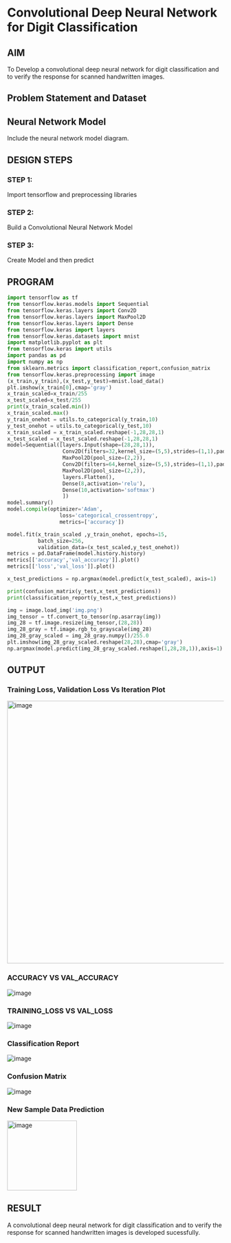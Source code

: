 # Convolutional Deep Neural Network for Digit Classification

## AIM

To Develop a convolutional deep neural network for digit classification and to verify the response for scanned handwritten images.

## Problem Statement and Dataset

## Neural Network Model

Include the neural network model diagram.

## DESIGN STEPS

### STEP 1:
Import tensorflow and preprocessing libraries
### STEP 2:
Build a Convolutional Neural Network Model
### STEP 3:
Create Model and then predict

## PROGRAM
```python
import tensorflow as tf
from tensorflow.keras.models import Sequential
from tensorflow.keras.layers import Conv2D
from tensorflow.keras.layers import MaxPool2D
from tensorflow.keras.layers import Dense
from tensorflow.keras import layers
from tensorflow.keras.datasets import mnist
import matplotlib.pyplot as plt
from tensorflow.keras import utils
import pandas as pd
import numpy as np
from sklearn.metrics import classification_report,confusion_matrix
from tensorflow.keras.preprocessing import image
(x_train,y_train),(x_test,y_test)=mnist.load_data()
plt.imshow(x_train[0],cmap='gray')
x_train_scaled=x_train/255
x_test_scaled=x_test/255
print(x_train_scaled.min())
x_train_scaled.max()
y_train_onehot = utils.to_categorical(y_train,10)
y_test_onehot = utils.to_categorical(y_test,10)
x_train_scaled = x_train_scaled.reshape(-1,28,28,1)
x_test_scaled = x_test_scaled.reshape(-1,28,28,1)
model=Sequential([layers.Input(shape=(28,28,1)),
                  Conv2D(filters=32,kernel_size=(5,5),strides=(1,1),padding='valid',activation='relu'),
                  MaxPool2D(pool_size=(2,2)),
                  Conv2D(filters=64,kernel_size=(5,5),strides=(1,1),padding='same',activation='relu'),
                  MaxPool2D(pool_size=(2,2)),
                  layers.Flatten(),
                  Dense(8,activation='relu'),
                  Dense(10,activation='softmax')
                  ])
model.summary()
model.compile(optimizer='Adam',
                 loss='categorical_crossentropy',
                 metrics=['accuracy'])

model.fit(x_train_scaled ,y_train_onehot, epochs=15,
          batch_size=256, 
          validation_data=(x_test_scaled,y_test_onehot))
metrics = pd.DataFrame(model.history.history)
metrics[['accuracy','val_accuracy']].plot()
metrics[['loss','val_loss']].plot()

x_test_predictions = np.argmax(model.predict(x_test_scaled), axis=1)

print(confusion_matrix(y_test,x_test_predictions))
print(classification_report(y_test,x_test_predictions))

img = image.load_img('img.png')
img_tensor = tf.convert_to_tensor(np.asarray(img))
img_28 = tf.image.resize(img_tensor,(28,28))
img_28_gray = tf.image.rgb_to_grayscale(img_28)
img_28_gray_scaled = img_28_gray.numpy()/255.0
plt.imshow(img_28_gray_scaled.reshape(28,28),cmap='gray')
np.argmax(model.predict(img_28_gray_scaled.reshape(1,28,28,1)),axis=1)

```

## OUTPUT

### Training Loss, Validation Loss Vs Iteration Plot
<img width="610" alt="image" src="https://user-images.githubusercontent.com/113534309/201094794-b06c95e4-a5dc-4185-b501-92f17eab2f61.png">

### ACCURACY VS VAL_ACCURACY
![image](https://user-images.githubusercontent.com/75235488/189907130-3c5f18c6-e092-463b-a520-3e3fa0a2859c.png)


### TRAINING_LOSS VS VAL_LOSS
![image](https://user-images.githubusercontent.com/75235488/189906885-b7baf893-874f-464d-9961-0d84304e54c3.png)

### Classification Report

![image](https://user-images.githubusercontent.com/75235488/189907255-1bf07e4b-645d-4643-b9f8-a910dc2ea19b.png)

### Confusion Matrix
![image](https://user-images.githubusercontent.com/75235488/189907192-8b5c23c9-27c1-40d3-8499-7bd8091f3c76.png)

### New Sample Data Prediction
<img width="162" alt="image" src="https://user-images.githubusercontent.com/113534309/201094621-f628d739-a417-41e3-9e0b-8f61e1e60b49.png">

## RESULT
A convolutional deep neural network for digit classification and to verify the response for scanned handwritten images is developed sucessfully.
